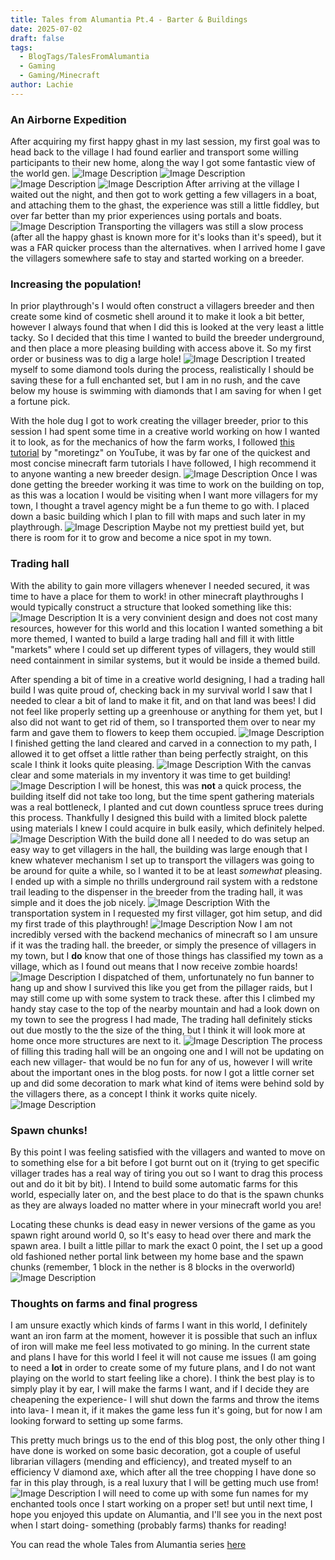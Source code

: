```yaml
---
title: Tales from Alumantia Pt.4 - Barter & Buildings
date: 2025-07-02
draft: false
tags:
  - BlogTags/TalesFromAlumantia
  - Gaming
  - Gaming/Minecraft
author: Lachie
---
```

### An Airborne Expedition 
After acquiring my first happy ghast in my last session, my first goal was to head back to the village I had found earlier and transport some willing participants to their new home, along the way I got some fantastic view of the world gen. 
![Image Description](/LachiesLibrary/images/Tales%20from%20Alumantia%20Pt.4%20-%20Barter%20&%20Buildings-20250702195040549.png)
![Image Description](/LachiesLibrary/images/Tales%20from%20Alumantia%20Pt.4%20-%20Barter%20&%20Buildings-20250702195054877.png)
![Image Description](/LachiesLibrary/images/Tales%20from%20Alumantia%20Pt.4%20-%20Barter%20&%20Buildings-20250702195138262.png)
![Image Description](/LachiesLibrary/images/Tales%20from%20Alumantia%20Pt.4%20-%20Barter%20&%20Buildings-20250702195151575.png)
After arriving at the village I waited out the night, and then got to work getting a few villagers in a boat, and attaching them to the ghast, the experience was still a little fiddley, but over far better than my prior experiences using portals and boats.
![Image Description](/LachiesLibrary/images/Tales%20from%20Alumantia%20Pt.4%20-%20Barter%20&%20Buildings-20250702195309751.png)
Transporting the villagers was still a slow process (after all the happy ghast is known more for it's looks than it's speed), but it was a FAR quicker process than the alternatives. when I arrived home I gave the villagers somewhere safe to stay and started working on a breeder.
### Increasing the population!
In prior playthrough's I would often construct a villagers breeder and then create some kind of cosmetic shell around it to make it look a bit better, however I always found that when I did this is looked at the very least a little tacky. So I decided that this time I wanted to build the breeder underground, and then place a more pleasing building with access above it. So my first order or business was to dig a large hole!
![Image Description](/LachiesLibrary/images/Tales%20from%20Alumantia%20Pt.4%20-%20Barter%20&%20Buildings.png)
I treated myself to some diamond tools during the process, realistically I should be saving these for a full enchanted set, but I am in no rush, and the cave below my house is swimming with diamonds that I am saving for when I get a fortune pick.

With the hole dug I got to work creating the villager breeder, prior to this session I had spent some time in a creative world working on how I wanted it to look, as for the mechanics of how the farm works, I followed [this tutorial](https://www.youtube.com/watch?v=xNuBDFWj5Vw) by "moretingz" on YouTube, it was by far one of the quickest and most concise minecraft farm tutorials I have followed, I high recommend it to anyone wanting a new breeder design.
![Image Description](/LachiesLibrary/images/Tales%20from%20Alumantia%20Pt.4%20-%20Barter%20&%20Buildings-20250702200059624.png)
Once I was done getting the breeder working it was time to work on the building on top, as this was a location I would be visiting when I want more villagers for my town, I thought a travel agency might be a fun theme to go with. I placed down a basic building which I plan to fill with maps and such later in my playthrough.
![Image Description](/LachiesLibrary/images/Tales%20from%20Alumantia%20Pt.4%20-%20Barter%20&%20Buildings-20250702200552092.png)
Maybe not my prettiest build yet, but there is room for it to grow and become a nice spot in my town. 
### Trading hall
With the ability to gain more villagers whenever I needed secured, it was time to have a place for them to work! in other minecraft playthroughs I would typically construct a structure that looked something like this:
![Image Description](/LachiesLibrary/images/Tales%20from%20Alumantia%20Pt.4%20-%20Barter%20&%20Buildings-20250702201637051.png)
It is a very convinient design and does not cost many resources, however for this world and this location I wanted something a bit more themed, I wanted to build a large trading hall and fill it with little "markets" where I could set up different types of villagers, they would still need containment in similar systems, but it would be inside a themed build. 

After spending a bit of time in a creative world designing, I had a trading hall build I was quite proud of, checking back in my survival world I saw that I needed to clear a bit of land to make it fit, and on that land was bees! I did not feel like properly setting up a greenhouse or anything for them yet, but I also did not want to get rid of them, so I transported them over to near my farm and gave them to flowers to keep them occupied.
![Image Description](/LachiesLibrary/images/Tales%20from%20Alumantia%20Pt.4%20-%20Barter%20&%20Buildings-20250702201503144.png)
I finished getting the land cleared and carved in a connection to my path, I allowed it to get offset a little rather than being perfectly straight, on this scale I think it looks quite pleasing.
![Image Description](/LachiesLibrary/images/Tales%20from%20Alumantia%20Pt.4%20-%20Barter%20&%20Buildings-20250702201746825.png)
With the canvas clear and some materials in my inventory it was time to get building!
![Image Description](/LachiesLibrary/images/Tales%20from%20Alumantia%20Pt.4%20-%20Barter%20&%20Buildings-20250702201911360.png)
I will be honest, this was **not** a quick process, the building itself did not take too long, but the time spent gathering materials was a real bottleneck, I planted and cut down countless spruce trees during this process. Thankfully I designed this build with a limited block palette using materials I knew I could acquire in bulk easily, which definitely helped.
![Image Description](/LachiesLibrary/images/Tales%20from%20Alumantia%20Pt.4%20-%20Barter%20&%20Buildings-20250702202237036.png)
With the build done all I needed to do was setup an easy way to get villagers in the hall, the building was large enough that I knew whatever mechanism I set up to transport the villagers was going to be around for quite a while, so I wanted it to be at least *somewhat* pleasing. I ended up with a simple no thrills underground rail system with a redstone trail leading to the dispenser in the breeder from the trading hall, it was simple and it does the job nicely.
![Image Description](/LachiesLibrary/images/Tales%20from%20Alumantia%20Pt.4%20-%20Barter%20&%20Buildings-20250702202526870.png)
With the transportation system in I requested my first villager, got him setup, and did my first trade of this playthrough!
![Image Description](/LachiesLibrary/images/Tales%20from%20Alumantia%20Pt.4%20-%20Barter%20&%20Buildings-20250702202715224.png)
Now I am not incredibly versed with the backend mechanics of minecraft so I am unsure if it was the trading hall. the breeder, or simply the presence of villagers in my town, but I **do** know that one of those things has classified my town as a village, which as I found out means that I now receive zombie hoards!
![Image Description](/LachiesLibrary/images/Tales%20from%20Alumantia%20Pt.4%20-%20Barter%20&%20Buildings-20250702202947010.png)
I dispatched of them, unfortunately no fun banner to hang up and show I survived this like you get from the pillager raids, but I may still come up with some system to track these. after this I climbed my handy stay case to the top of the nearby mountain and had a look down on my town to see the progress I had made, The trading hall definitely sticks out due mostly to the the size of the thing, but I think it will look more at home once more structures are next to it.
![Image Description](/LachiesLibrary/images/Tales%20from%20Alumantia%20Pt.4%20-%20Barter%20&%20Buildings-20250702203220312.png)
The process of filling this trading hall will be an ongoing one and I will not be updating on each new villager- that would be no fun for any of us, however I will write about the important ones in the blog posts. for now I got a little corner set up and did some decoration to mark what kind of items were behind sold by the villagers there, as a concept I think it works quite nicely.
![Image Description](/LachiesLibrary/images/Tales%20from%20Alumantia%20Pt.4%20-%20Barter%20&%20Buildings-20250702203445464.png)
### Spawn chunks!
By this point I was feeling satisfied with the villagers and wanted to move on to something else for a bit before I got burnt out on it (trying to get specific villager trades has a real way of tiring you out so I want to drag this process out and do it bit by bit). I Intend to build some automatic farms for this world, especially later on, and the best place to do that is the spawn chunks as they are always loaded no matter where in your minecraft world you are!

Locating these chunks is dead easy in newer versions of the game as you spawn right around world 0, so It's easy to head over there and mark the spawn area. I built a little pillar to mark the exact 0 point, the I set up a good old fashioned nether portal link between my home base and the spawn chunks (remember, 1 block in the nether is 8 blocks in the overworld)
![Image Description](/LachiesLibrary/images/Tales%20from%20Alumantia%20Pt.4%20-%20Barter%20&%20Buildings-20250702203934076.png)
### Thoughts on farms and final progress
I am unsure exactly which kinds of farms I want in this world, I definitely want an iron farm at the moment, however it is possible that such an influx of iron will make me feel less motivated to go mining. In the current state and plans I have for this world I feel it will not cause me issues (I am going to need a **lot** in order to create some of my future plans, and I do not want playing on the world to start feeling like a chore). I think the best play is to simply play it by ear, I will make the farms I want, and if I decide they are cheapening the experience- I will shut down the farms and throw the items into lava- I mean it, if it makes the game less fun it's going, but for now I am looking forward to setting up some farms.

This pretty much brings us to the end of this blog post, the only other thing I have done is worked on some basic decoration, got a couple of useful librarian villagers (mending and efficiency), and treated myself to an efficiency V diamond axe, which after all the tree chopping I have done so far in this play through, is a real luxury that I will be getting much use from!
![Image Description](/LachiesLibrary/images/Tales%20from%20Alumantia%20Pt.4%20-%20Barter%20&%20Buildings-20250702204425348.png)
I will need to come up with some fun names for my enchanted tools once I start working on a proper set! but until next time, I hope you enjoyed this update on Alumantia, and I'll see you in the next post when I start doing- something (probably farms) thanks for reading!

You can read the whole Tales from Alumantia series [here](https://pybrolachie.github.io/LachiesLibrary/tags/blogtags/talesfromalumantia/)
